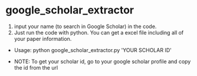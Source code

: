 # google_scholar_extractor

1) input your name (to search in Google Scholar) in the code.
2) Just run the code with python. You can get a excel file including all of your paper information.

- Usage:
 python google_scholar_extractor.py 'YOUR SCHOLAR ID'

- NOTE:
 To get your scholar id, go to your google scholar profile and copy the id from the url 

